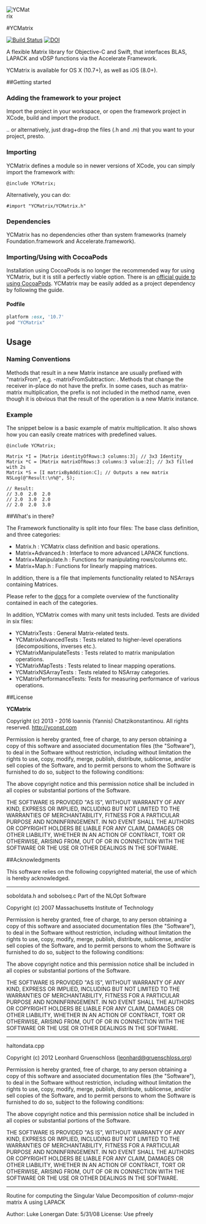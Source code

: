 
<img src="https://raw.githubusercontent.com/yconst/YCMatrix/master/ycmatrix.png" alt="YCMatrix" style="max-width: 64px; max-height: 64px;"/>

#YCMatrix

[![Build Status](https://travis-ci.org/yconst/YCMatrix.svg?branch=master)](https://travis-ci.org/yconst/YCMatrix)
[![DOI](https://zenodo.org/badge/20003/yconst/YCMatrix.svg)](https://zenodo.org/badge/latestdoi/20003/yconst/YCMatrix)

A flexible Matrix library for Objective-C and Swift, that interfaces 
BLAS, LAPACK and vDSP functions via the Accelerate Framework.

YCMatrix is available for OS X (10.7+), as well as iOS (8.0+).

##Getting started

### Adding the framework to your project

Import the project in your workspace, or open the framework project in XCode, build and import the product.

.. or alternatively, just drag+drop the files (.h and .m) that you want to your project, presto.

### Importing

YCMatrix defines a module so in newer versions of XCode, 
 you can simply import the framework with:

    @include YCMatrix;

Alternatively, you can do:

    #import "YCMatrix/YCMatrix.h"

### Dependencies

YCMatrix has no dependencies other than system 
frameworks (namely Foundation.framework and Accelerate.framework). 

### Importing/Using with CocoaPods

Installation using CocoaPods is no longer the recommended way for using YCMatrix, but it is still a perfectly viable option.
There is an [official guide to using CocoaPods](https://guides.cocoapods.org/using/using-cocoapods.html). 
YCMatrix may be easily added as a project dependency by following 
the guide.

#### Podfile

```ruby
platform :osx, '10.7'
pod "YCMatrix"
```

## Usage

### Naming Conventions

Methods that result in a new Matrix instance are usually prefixed with "matrixFrom",
e.g. -matrixFromSubtraction: . Methods that change the receiver in-place
do not have the prefix. In some cases, such as matrix-matrix multiplication,
the prefix is not included in the method name, even though it is obvious that
the result of the operation is a new Matrix instance.

### Example

The snippet below is a basic example of matrix multiplication. 
It also shows how you can easily create matrices with predefined 
values.

    @include YCMatrix;
    
    Matrix *I = [Matrix identityOfRows:3 columns:3]; // 3x3 Identity
    Matrix *C = [Matrix matrixOfRows:3 columns:3 value:2]; // 3x3 filled with 2s
    Matrix *S = [I matrixByAddition:C]; // Outputs a new matrix
    NSLog(@"Result:\n%@", S);
    
    // Result:
    // 3.0  2.0  2.0
    // 2.0  3.0  2.0
    // 2.0  2.0  3.0
    
##What's in there?

The Framework functionality is split into four files: The base class
definition, and three categories:

- Matrix.h                : YCMatrix class definition and basic operations.
- Matrix+Advanced.h       : Interface to more advanced LAPACK functions.
- Matrix+Manipulate.h     : Functions for manipulating rows/columns etc.
- Matrix+Map.h            : Functions for linearly mapping matrices.

In addition, there is a file that implements functionality related to NSArrays containing Matrices.

Please refer to the [docs](http://cocoadocs.org/docsets/YCMatrix/) for a complete overview of the functionality 
contained in each of the categories.

In addition, YCMatrix comes with many unit tests included. Tests are divided in six files:

- YCMatrixTests           : General Matrix-related tests.
- YCMatrixAdvancedTests   : Tests related to higher-level operations (decompositions, inverses etc.).
- YCMatrixManipulateTests : Tests related to matrix manipulation operations.
- YCMatrixMapTests        : Tests related to linear mapping operations.
- YCMatrixNSArrayTests    : Tests related to NSArray categories.
- YCMatrixPerformanceTests: Tests for measuring performance of various operations.

##License

__YCMatrix__

Copyright (c) 2013 - 2016 Ioannis (Yannis) Chatzikonstantinou. All rights reserved.
http://yconst.com

Permission is hereby granted, free of charge, to any person obtaining a copy
of this software and associated documentation files (the "Software"), to deal
in the Software without restriction, including without limitation the rights
to use, copy, modify, merge, publish, distribute, sublicense, and/or sell
copies of the Software, and to permit persons to whom the Software is
furnished to do so, subject to the following conditions:

The above copyright notice and this permission notice shall be included in
all copies or substantial portions of the Software.

THE SOFTWARE IS PROVIDED "AS IS", WITHOUT WARRANTY OF ANY KIND, EXPRESS OR
IMPLIED, INCLUDING BUT NOT LIMITED TO THE WARRANTIES OF MERCHANTABILITY,
FITNESS FOR A PARTICULAR PURPOSE AND NONINFRINGEMENT. IN NO EVENT SHALL THE
AUTHORS OR COPYRIGHT HOLDERS BE LIABLE FOR ANY CLAIM, DAMAGES OR OTHER
LIABILITY, WHETHER IN AN ACTION OF CONTRACT, TORT OR OTHERWISE, ARISING FROM,
OUT OF OR IN CONNECTION WITH THE SOFTWARE OR THE USE OR OTHER DEALINGS IN
THE SOFTWARE.

##Acknowledgments

This software relies on the following copyrighted material, the use of which is hereby acknowledged.

----

soboldata.h and sobolseq.c
Part of the NLOpt Software

Copyright (c) 2007 Massachusetts Institute of Technology

Permission is hereby granted, free of charge, to any person obtaining
a copy of this software and associated documentation files (the
"Software"), to deal in the Software without restriction, including
without limitation the rights to use, copy, modify, merge, publish,
distribute, sublicense, and/or sell copies of the Software, and to
permit persons to whom the Software is furnished to do so, subject to
the following conditions:

The above copyright notice and this permission notice shall be
included in all copies or substantial portions of the Software.

THE SOFTWARE IS PROVIDED "AS IS", WITHOUT WARRANTY OF ANY KIND,
EXPRESS OR IMPLIED, INCLUDING BUT NOT LIMITED TO THE WARRANTIES OF
MERCHANTABILITY, FITNESS FOR A PARTICULAR PURPOSE AND
NONINFRINGEMENT. IN NO EVENT SHALL THE AUTHORS OR COPYRIGHT HOLDERS BE
LIABLE FOR ANY CLAIM, DAMAGES OR OTHER LIABILITY, WHETHER IN AN ACTION
OF CONTRACT, TORT OR OTHERWISE, ARISING FROM, OUT OF OR IN CONNECTION
WITH THE SOFTWARE OR THE USE OR OTHER DEALINGS IN THE SOFTWARE. 

----

haltondata.cpp

Copyright (c) 2012 Leonhard Gruenschloss (leonhard@gruenschloss.org)

Permission is hereby granted, free of charge, to any person obtaining a copy
of this software and associated documentation files (the "Software"), to deal
in the Software without restriction, including without limitation the rights to
use, copy, modify, merge, publish, distribute, sublicense, and/or sell copies
of the Software, and to permit persons to whom the Software is furnished to do
so, subject to the following conditions:

The above copyright notice and this permission notice shall be included in
all copies or substantial portions of the Software.

THE SOFTWARE IS PROVIDED "AS IS", WITHOUT WARRANTY OF ANY KIND, EXPRESS OR
IMPLIED, INCLUDING BUT NOT LIMITED TO THE WARRANTIES OF MERCHANTABILITY,
FITNESS FOR A PARTICULAR PURPOSE AND NONINFRINGEMENT. IN NO EVENT SHALL THE
AUTHORS OR COPYRIGHT HOLDERS BE LIABLE FOR ANY CLAIM, DAMAGES OR OTHER
LIABILITY, WHETHER IN AN ACTION OF CONTRACT, TORT OR OTHERWISE, ARISING FROM,
OUT OF OR IN CONNECTION WITH THE SOFTWARE OR THE USE OR OTHER DEALINGS IN THE
SOFTWARE.

----

Routine for computing the Singular Value Decomposition 
of *column-major* matrix A using LAPACK 

Author:  Luke Lonergan
Date:    5/31/08
License: Use pfreely

